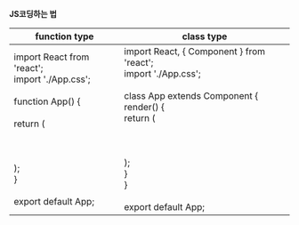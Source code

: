 **JS코딩하는 법**

| function type                                                | class type                                                   |
| ------------------------------------------------------------ | ------------------------------------------------------------ |
| import React from 'react';<br />import './App.css';<br /><br />function App() {<br /><br />  return (<br />    <div className="App"><br />    <br />    </div><br />  );<br />}<br /><br />export default App; | import React, { Component } from 'react';<br />import './App.css';<br /><br />class App extends Component {<br />  render() {<br />    return (<br />      <div className="App"><br />      <br />      </div><br />    );<br />  }<br />}<br /><br />export default App; |